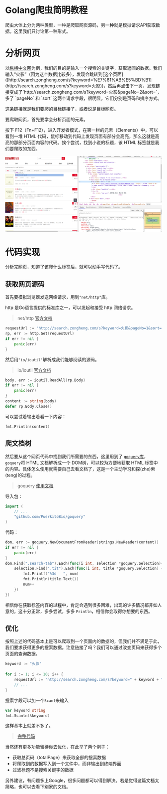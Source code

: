 # Golang爬虫简明教程

爬虫大体上分为两种类型，一种是爬取网页源码，另一种就是模拟请求API获取数据。这里我们只讨论第一种形式。

# 分析网页

以[纵横中文网]([http://zongheng.com](http://zongheng.com/))为例，我们的目的是输入一个搜索的关键字，获取返回的数据。我们输入“火影”（因为这个数据比较多），发现会跳转到[这个页面]([http://search.zongheng.com/s?keyword=%E7%81%AB%E5%BD%B1](http://search.zongheng.com/s?keyword=火影))，然后再点击下一页，发现链接变成了`http://search.zongheng.com/s?keyword=火影&pageNo=2&sort=`，多了 `pageNo` 和 `sort` 这两个请求字段，很明显，它们分别是页码和排序方式。

这条链接就是我们要爬的目标链接了，或者说是目标网页。

要爬取网页，首先要学会分析页面的元素。

按下 F12（Fn+F12），进入开发者模式，在第一栏的元素（Elements）中，可以看到一堆 HTML 代码，鼠标移动到代码上发现页面有部分会高亮，那么这就是高亮的那部分页面内容的代码。挨个尝试，找到小说的标题，该 HTML 标签就是我们要爬取的东西。

![](./browser_crawler.png)

# 代码实现

分析完网页，知道了该爬什么标签后，就可以动手写代码了。

## 获取网页源码

首先要模拟浏览器发送网络请求，用到`"net/http"`库。

http 是Go语言提供的标准库之一，可以发起和接受 http 网络请求。

>   net/http [官方文档](https://golang.org/pkg/net/http/)

```go
requestUrl := "http://search.zongheng.com/s?keyword=火影&pageNo=1&sort="
rp, err := http.Get(requestUrl)
if err != nil {
	panic(err)
}
```

然后用`"io/ioutil"`解析成我们能够阅读的源码。

>   io/ioutil [官方文档](https://golang.org/pkg/io/ioutil/)

```go
body, err := ioutil.ReadAll(rp.Body)
if err != nil {
	panic(err)
}
content := string(body)
defer rp.Body.Close()
```

可以尝试着输出着看一下内容：

```go
fmt.Println(content)
```

## 爬文档树

然后要从这个网页代码中找到我们所需要的东西，这里用到了 [`goquery`库](https://github.com/PuerkitoBio/goquery)，`goquery`将 HTML 文档解析成一个 DOM树，可以较为方便地获取 HTML 标签中的内容。具体怎么使用就需要自己去看文档了，这是一个主动学习和探(zhe)索(teng)的过程。

>   goquery [使用文档](https://godoc.org/github.com/PuerkitoBio/goquery)

导入包：

```go
import (
    // ...
    "github.com/PuerkitoBio/goquery"
)
```

代码：

```go
dom, err := goquery.NewDocumentFromReader(strings.NewReader(content))
if err != nil {
	panic(err)
}
dom.Find(".search-tab").Each(func(i int, selection *goquery.Selection){
	selection.Find(".tit").Each(func(i int, title *goquery.Selection) {
		fmt.Printf("%3d   ", num)
		fmt.Println(title.Text())
		num++
	})
})
```

相信你在获取标签内容的过程中，肯定会遇到很多困难，出现的许多情况都非如人意的，这十分正常，多多尝试，多多 `Println`，相信你会取得你想要的东西。

## 优化

按照上述的代码基本上是可以爬取到一个页面内的数据的，但我们并不满足于此，我们要求获得更多的搜索数据。注意链接了吗？我们可以通过改变页码来获得多个页面的查询数据。

```go
keyword := "火影"

for i := 1; i <= 10; i++ {
	requestUrl := "http://search.zongheng.com/s?keyword=" + keyword + "&pageNo=" + strconv.Itoa(i) + "&sort="
    // ...
}
```

搜索字段可以加一个`Scanf`来输入

```go
var keyword string
fmt.Scanln(&keyword)
```

这样基本上就差不多了。

>   [完整代码](https://github.com/Shadowmaple/go/blob/master/muxi101/crawler/crawler.go)

当然还有更多功能留待你去优化，在此举了两个例子：

+   获取总页码（totalPage）来获取全部的搜索数据
+   将爬取到的数据写入到一个文件中，而非输出到终端界面
+   过滤标题不是搜索关键字的数据



另外建议，有问题多上Google，很多问题都可以得到解决。若是觉得这篇文档太简略，也可以去看下别家的文档。